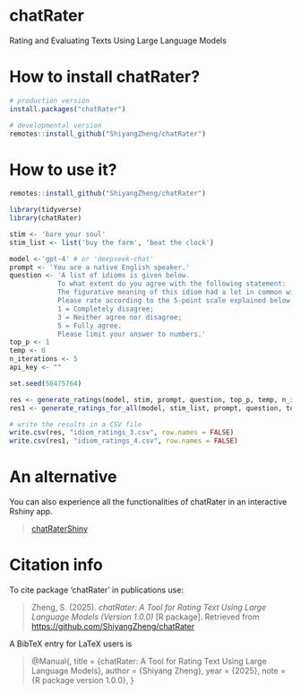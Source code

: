 # chatRater
 Rating and Evaluating Texts Using Large Language Models
 
# How to install chatRater?
```r
# production version
install.packages("chatRater")

# developmental version
remotes::install_github("ShiyangZheng/chatRater")
```

# How to use it?

```r
remotes::install_github("ShiyangZheng/chatRater")

library(tidyverse)
library(chatRater)

stim <- 'bare your soul'
stim_list <- list('buy the farm', 'beat the clock')

model <-'gpt-4' # or 'deepseek-chat'
prompt <- 'You are a native English speaker.'
question <- 'A list of idioms is given below.
            To what extent do you agree with the following statement:
            The figurative meaning of this idiom had a lot in common with its literal meaning.
            Please rate according to the 5-point scale explained below.
            1 = Completely disagree;
            3 = Neither agree nor disagree;
            5 = Fully agree.
            Please limit your answer to numbers.'
top_p <- 1
temp <- 0
n_iterations <- 5
api_key <- ""

set.seed(56475764)

res <- generate_ratings(model, stim, prompt, question, top_p, temp, n_iterations, api_key)
res1 <- generate_ratings_for_all(model, stim_list, prompt, question, top_p, temp, n_iterations, api_key)

# write the results in a CSV file
write.csv(res, "idiom_ratings_3.csv", row.names = FALSE)
write.csv(res1, "idiom_ratings_4.csv", row.names = FALSE)
```
# An alternative
You can also experience all the functionalities of chatRater in an interactive Rshiny app.

> [chatRaterShiny](https://shiyangzheng.shinyapps.io/chatRaterShiny/)


# Citation info
To cite package ‘chatRater’ in publications use:

  > Zheng, S. (2025). _chatRater: A Tool for Rating Text Using Large Language Models (Version 1.0.0)_ [R package]. Retrieved from https://github.com/ShiyangZheng/chatRater


A BibTeX entry for LaTeX users is

  > @Manual{,
    title = {chatRater: A Tool for Rating Text Using Large Language Models},
    author = {Shiyang Zheng},
    year = {2025},
    note = {R package version 1.0.0},
  }

